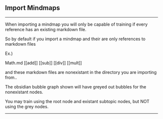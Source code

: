 ## Import Mindmaps
---

When importing a mindmap you will only be capable of training if every reference
has an existing markdown file.

So by default if you import a mindmap and their are only references to markdown files

Ex.)

Math.md
  [[add]]
  [[sub]]
  [[div]]
  [[mult]]

and these markdown files are nonexistant in the directory you are importing from..

The obsidian bubble graph shown will have greyed out bubbles for the nonexistant nodes.

You may train using the root node and existant subtopic nodes, but NOT using the grey nodes.

---


